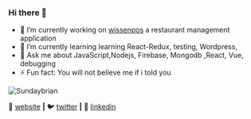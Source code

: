 ### Hi there 👋


- 🔭 I’m currently working on [wissenpos] a restaurant management application
- 🌱 I’m currently learning learning React-Redux, testing, Wordpress, 
- 💬 Ask me about JavaScript,Nodejs, Firebase, Mongodb ,React, Vue, debugging
- ⚡ Fun fact: You will not believe me if i told you

<p align = 'left'>
 <img src = https://github-readme-stats.vercel.app/api?username=Sundaybrian & show_icons = true alt =Sundaybrian stats />
</ p>



🏡 [website][website] **|** 
🐦 [twitter][twitter] **|** 
👔 [linkedin][linkedin]

[website]: https://sundaybrian.github.io
[twitter]: https://twitter.com/Sunday_Omwami
[linkedin]: https://www.linkedin.com/in/sunday-brian-13b74773/
[wissenpos]: https://github.com/Sundaybrian/wissenpos

